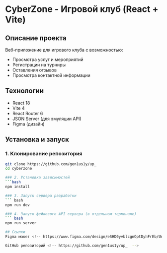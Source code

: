 # CyberZone - Игровой клуб (React + Vite)

## Описание проекта
Веб-приложение для игрового клуба с возможностью:
- Просмотра услуг и мероприятий
- Регистрации на турниры
- Оставления отзывов
- Просмотра контактной информации

## Технологии
- React 18
- Vite 4
- React Router 6
- JSON Server (для эмуляции API)
- Figma (дизайн)

## Установка и запуск

### 1. Клонирование репозитория
```bash
git clone https://github.com/gen1us1y/up_
cd cyberzone

### 2. Установка зависимостей
```bash
npm install

### 3. Запуск сервера разработки
``` bash
npm run dev

### 4. Запуск фейкового API сервера (в отдельном терминале)
``` bash
npm run server

## Ссылки
Figma макет <!-- https://www.figma.com/design/eSHD0yvblcgnOptDyhFrEb/Untitled?node-id=0-1&t=MxWR3ef5kMa0ryK2-1 -->

GitHub репозиторий <!-- https://github.com/gen1us1y/up_  -->